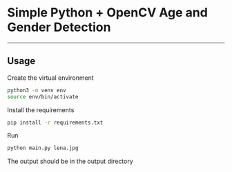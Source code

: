 # Simple Python + OpenCV Age and Gender Detection

---

## Usage 

Create the virtual environment

```bash
python3 -m venv env
source env/bin/activate
```

Install the requirements

```bash
pip install -r requirements.txt
```

Run

```bash
python main.py lena.jpg
```

The output should be in the output directory
